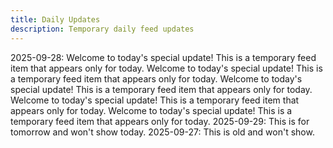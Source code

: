 ```yaml
---
title: Daily Updates
description: Temporary daily feed updates
---
```


2025-09-28: Welcome to today's special update! This is a temporary feed item that appears only for today. Welcome to today's special update! This is a temporary feed item that appears only for today. Welcome to today's special update! This is a temporary feed item that appears only for today. Welcome to today's special update! This is a temporary feed item that appears only for today. Welcome to today's special update! This is a temporary feed item that appears only for today.
2025-09-29: This is for tomorrow and won't show today.
2025-09-27: This is old and won't show.